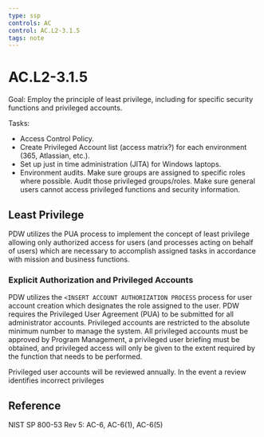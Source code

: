```yaml
---
type: ssp
controls: AC
control: AC.L2-3.1.5
tags: note
---
```


# AC.L2-3.1.5

Goal: Employ the principle of least privilege, including for specific security functions and privileged accounts.

Tasks:

- Access Control Policy.
- Create Privileged Account list (access matrix?) for each environment (365, Atlassian, etc.).
- Set up just in time administration (JITA) for Windows laptops.
- Environment audits. Make sure groups are assigned to specific roles where possible. Audit those privileged groups/roles. Make sure general users cannot access privileged functions and security information.

## Least Privilege

PDW utilizes the PUA process to implement the concept of least privilege allowing only authorized access for users (and processes acting on behalf of users) which are necessary to accomplish assigned tasks in accordance with mission and business functions.

### Explicit Authorization and Privileged Accounts

PDW utilizes the `<INSERT ACCOUNT AUTHORIZATION PROCESS` process for user account creation which designates the role assigned to the user. PDW requires the Privileged User Agreement (PUA) to be submitted for all administrator accounts. Privileged accounts are restricted to the absolute minimum number to manage the system. All privileged accounts must be approved by Program Management, a privileged user briefing must be obtained, and privileged access will only be given to the extent required by the function that needs to be performed.

Privileged user accounts will be reviewed annually. In the event a review identifies incorrect privileges 

## Reference

NIST SP 800-53 Rev 5: AC-6, AC-6(1), AC-6(5)